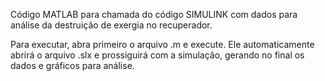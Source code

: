 Código MATLAB para chamada do código SIMULINK com dados para análise da destruição de exergia no recuperador.

Para executar, abra primeiro o arquivo .m e execute. Ele automaticamente abrirá o arquivo .slx e prossiguirá com a simulação, gerando no final os dados e gráficos para análise.

